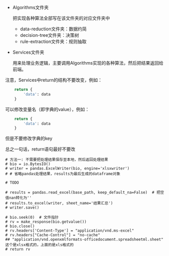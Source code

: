 - Algorithms文件夹

  把实现各种算法全部写在该文件夹的对应文件夹中

  - data-reduction文件夹：数据约简
  - decision-tree文件夹：决策树
  - rule-extraction文件夹：规则抽取

- Services文件夹

  用来处理业务逻辑，主要调用Algorithms实现的各种算法，然后把结果返回给前端。



注意，Services中return的结构不要改变，例如：

```python
    return {
        'data': data
    }
```

可以修改变量名（即字典的value），例如：

```python
    return {
        'data': data
    }
```

但是不要修改字典的key



总之一句话，return语句最好不要改

```
# 方法一: 不需要把处理结果保存至本地，然后返回处理结果
# bio = io.BytesIO()
# writer = pandas.ExcelWriter(bio, engine='xlsxwriter')
# # 省略pandas处理结果，results为最后生成的dataframe对象

# TODO

# results = pandas.read_excel(base_path, keep_default_na=False)  # 把空值nan转化为''
# results.to_excel(writer, sheet_name='结果汇总')
# writer.save()

# bio.seek(0)  # 文件指针
# rv = make_response(bio.getvalue())
# bio.close()
# rv.headers['Content-Type'] = "application/vnd.ms-excel"
# rv.headers["Cache-Control"] = "no-cache"
## "application/vnd.openxmlformats-officedocument.spreadsheetml.sheet" 这个是xlsx格式的，上面的是xls格式的
# return rv
```